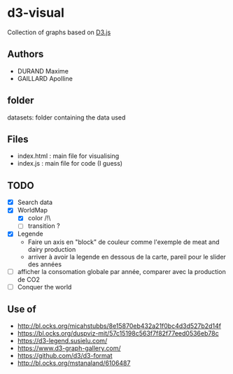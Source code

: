 # d3-visual
Collection of graphs based on [D3.js](https://d3js.org/ "d3.js's homepage")

## Authors
- DURAND Maxime
- GAILLARD Apolline

## folder
datasets: folder containing the data used

## Files
- index.html : main file for visualising 
- index.js : main file for code (I guess)

## TODO 
- [x] Search data
- [x] WorldMap
    - [x] color /!\
    - [ ] transition ?
- [x] Legende
    - Faire un axis en "block" de couleur comme l'exemple de meat and dairy production
    - arriver à avoir la legende en dessous de la carte, pareil pour le slider des années
- [ ] afficher la consomation globale par année, comparer avec la production de CO2
- [ ] Conquer the world 

## Use of 
- http://bl.ocks.org/micahstubbs/8e15870eb432a21f0bc4d3d527b2d14f
- https://bl.ocks.org/duspviz-mit/57c15198c563f7f82f77eed0536eb78c
- https://d3-legend.susielu.com/
- https://www.d3-graph-gallery.com/
- https://github.com/d3/d3-format
- http://bl.ocks.org/mstanaland/6106487 